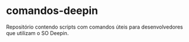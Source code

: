 # comandos-deepin

Repositório contendo scripts com comandos úteis para desenvolvedores que utilizam o SO Deepin.
